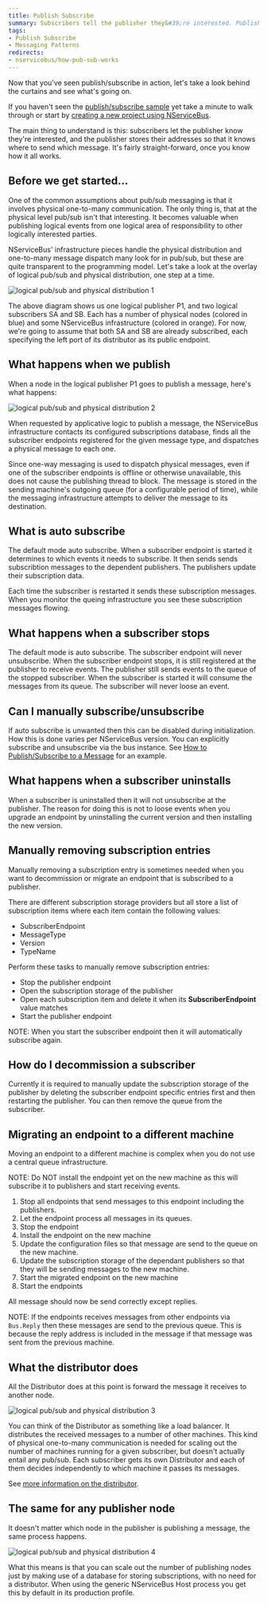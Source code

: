 ```yaml
---
title: Publish Subscribe
summary: Subscribers tell the publisher they&#39;re interested. Publishers store addresses for sending messages.
tags:
- Publish Subscribe
- Messaging Patterns
redirects:
- nservicebus/how-pub-sub-works
---
```


Now that you've seen publish/subscribe in action, let's take a look behind the curtains and see what's going on.

If you haven't seen the [publish/subscribe sample](/samples/pubsub/) yet take a minute to walk through or start by [creating a new project using NServiceBus](/samples/step-by-step/).

The main thing to understand is this: subscribers let the publisher know they're interested, and the publisher stores their addresses so that it knows where to send which message. It's fairly straight-forward, once you know how it all works.

## Before we get started...

One of the common assumptions about pub/sub messaging is that it involves physical one-to-many communication. The only thing is, that at the physical level pub/sub isn't that interesting. It becomes valuable when publishing logical events from one logical area of responsibility to other logically interested parties.

NServiceBus' infrastructure pieces handle the physical distribution and one-to-many message dispatch many look for in pub/sub, but these are quite transparent to the programming model. Let's take a look at the overlay of logical pub/sub and physical distribution, one step at a time.

![logical pub/sub and physical distribution 1](nservicebus-pubsub-1.png)

The above diagram shows us one logical publisher P1, and two logical subscribers SA and SB. Each has a number of physical nodes (colored in blue) and some NServiceBus infrastructure (colored in orange). For now, we're going to assume that both SA and SB are already subscribed, each specifying the left port of its distributor as its public endpoint.

## What happens when we publish

When a node in the logical publisher P1 goes to publish a message, here's what happens:

![logical pub/sub and physical distribution 2](nservicebus-pubsub-2.png)

When requested by applicative logic to publish a message, the NServiceBus infrastructure contacts its configured subscriptions database, finds all the subscriber endpoints registered for the given message type, and dispatches a physical message to each one.

Since one-way messaging is used to dispatch physical messages, even if one of the subscriber endpoints is offline or otherwise unavailable, this does not cause the publishing thread to block. The message is stored in the sending machine's outgoing queue (for a configurable period of time), while the messaging infrastructure attempts to deliver the message to its destination.

## What is auto subscribe

The default mode auto subscribe. When a subscriber endpoint is started it determines to which events it needs to subscribe. It then sends sends subscribtion messages to the dependent publishers. The publishers update their subscription data.

Each time the subscriber is restarted it sends these subscription messages. When you monitor the queing infrastructure you see these subscription messages flowing.

## What happens when a subscriber stops

The default mode is auto subscribe. The subscriber endpoint will never unsubscribe. When the subscriber endpoint stops, it is still registered at the publisher to receive events. The publisher still sends events to the queue of the stopped subscriber. When the subscriber is started it will consume the messages from its queue. The subscriber will never loose an event.

## Can I manually subscribe/unsubscribe

If auto subscribe is unwanted then this can be disabled during initialization. How this is done varies per NServiceBus version. You can explicitly subscribe and unsubscribe via the bus instance. See [How to Publish/Subscribe to a Message](how-to-pub-sub.md) for an example.


## What happens when a subscriber uninstalls

When a subscriber is uninstalled then it will not unsubscribe at the publisher. The reason for doing this is not to loose events when you upgrade an endpoint by uninstalling the current version and then installing the new version.


## Manually removing subscription entries

Manually removing a subscription entry is sometimes needed when you want to decommission or migrate an endpoint that is subscribed to a publisher. 

There are different subscription storage providers but all store a list of subscription items where each item contain the following values:

- SubscriberEndpoint
- MessageType
- Version
- TypeName


Perform these tasks to manually remove subscription entries:

- Stop the publisher endpoint
- Open the subscription storage of the publisher
- Open each subscription item and delete it when its **SubscriberEndpoint** value matches
- Start the publisher endpoint

NOTE: When you start the subscriber endpoint then it will automatically subscribe again.


## How do I decommission a subscriber

Currently it is required to manually update the subscription storage of the publisher by deleting the subscriber endpoint specific entries first and then restarting the publisher. You can then remove the queue from the subscriber.


## Migrating an endpoint to a different machine

Moving an endpoint to a different machine is complex when you do not use a central queue infrastructure.

NOTE: Do NOT install the endpoint yet on the new machine as this will subscribe it to publishers and start receiving events.

1. Stop all endpoints that send messages to this endpoint including the publishers.
2. Let the endpoint process all messages in its queues.
3. Stop the endpoint
4. Install the endpoint on the new machine
5. Update the configuration files so that message are send to the queue on the new machine.
6. Update the subscription storage of the dependant publishers so that they will be sending messages to the new machine.
7. Start the migrated endpoint on the new machine
8. Start the endpoints

All message should now be send correctly except replies.

NOTE: If the endpoints receives messages from other endpoints via `Bus.Reply` then these messages are send to the previous queue. This is because the reply address is included in the message if that message was sent from the previous machine.

## What the distributor does

All the Distributor does at this point is forward the message it receives to another node.

![logical pub/sub and physical distribution 3](nservicebus-pubsub-3.png)

You can think of the Distributor as something like a load balancer. It distributes the received messages to a number of other machines. This kind of physical one-to-many communication is needed for scaling out the number of machines running for a given subscriber, but doesn't actually entail any pub/sub. Each subscriber gets its own Distributor and each of them decides independently to which machine it passes its messages.

See [more information on the distributor](/nservicebus/scalability-and-ha/distributor/).

## The same for any publisher node

It doesn't matter which node in the publisher is publishing a message, the same process happens.

![logical pub/sub and physical distribution 4](nservicebus-pubsub-4.png)

What this means is that you can scale out the number of publishing nodes just by making use of a database for storing subscriptions, with no need for a distributor. When using the generic NServiceBus Host process you get this by default in its production profile.

